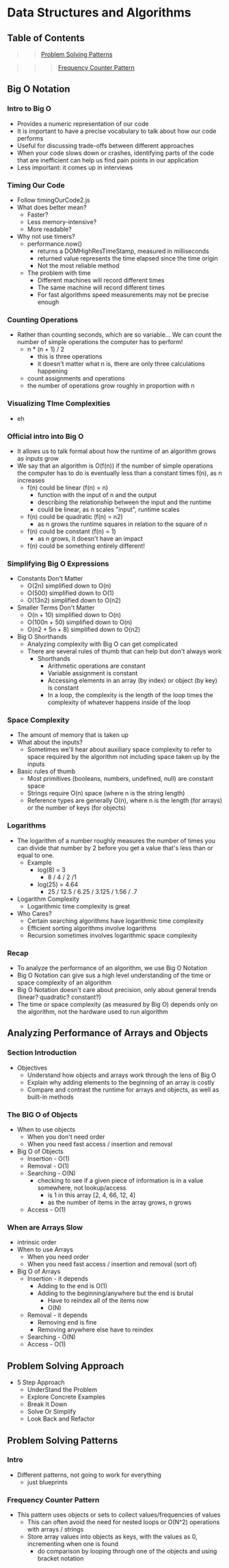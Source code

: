 # Data Structures and Algorithms

## Table of Contents

> > [Problem Solving Patterns](#ps-patterns)

> > >[Frequency Counter Pattern](#frequencyCounterPattern)

## Big O Notation

### Intro to Big O

- Provides a numeric representation of our code
- It is important to have a precise vocabulary to talk about how our code performs
- Useful for discussing trade-offs between different approaches
- When your code slows down or crashes, identifying parts of the code that are inefficient can help us find pain points in our application
- Less important: it comes up in interviews

### Timing Our Code

- Follow timingOurCode2.js
- What does better mean?
  - Faster?
  - Less memory-intensive?
  - More readable?
- Why not use timers?
  - performance.now()
    - returns a DOMHighResTimeStamp, measured in milliseconds
    - returned value represents the time elapsed since the time origin
    - Not the most reliable method
  - The problem with time
    - Different machines will record different times
    - The same machine will record different times
    - For fast algorithms speed measurements may not be precise enough

### Counting Operations

- Rather than counting seconds, which are so variable... We can count the number of simple operations the computer has to perform!
  - n \* (n + 1) / 2
    - this is three operations
    - it doesn't matter what n is, there are only three calculations happening
  - count assignments and operations
  - the number of operations grow roughly in proportion with n

### Visualizing TIme Complexities

- eh

### Official intro into Big O

- It allows us to talk formal about how the runtime of an algorithm grows as inputs grow
- We say that an algorithm is O(f(n)) if the number of simple operations the computer has to do is eventually less than a constant times f(n), as n increases
  - f(n) could be linear (f(n) = n)
    - function with the input of n and the output
    - describing the relationship between the input and the runtime
    - could be linear, as n scales "input", runtime scales
  - f(n) could be quadratic (f(n) = n2)
    - as n grows the runtime squares in relation to the square of n
  - f(n) could be constant (f(n) = 1)
    - as n grows, it doesn't have an impact
  - f(n) could be something entirely different!

### Simplifying Big O Expressions

- Constants Don't Matter
  - O(2n) simplified down to O(n)
  - O(500) simplified down to O(1)
  - O(13n2) simplified down to O(n2)
- Smaller Terms Don't Matter
  - O(n + 10) simplified down to O(n)
  - O(100n + 50) simplified down to O(n)
  - O(n2 + 5n + 8) simplified down to O(n2)
- Big O Shorthands
  - Analyzing complexity with Big O can get complicated
  - There are several rules of thumb that can help but don't always work
    - Shorthands
      - Arithmetic operations are constant
      - Variable assignment is constant
      - Accessing elements in an array (by index) or object (by key) is constant
      - In a loop, the complexity is the length of the loop times the complexity of whatever happens inside of the loop

### Space Complexity

- The amount of memory that is taken up
- What about the inputs?
  - Sometimes we'll hear about auxiliary space complexity to refer to space required by the algorithm not including space taken up by the inputs
- Basic rules of thumb
  - Most primitives (booleans, numbers, undefined, null) are constant space
  - Strings require O(n) space (where n is the string length)
  - Reference types are generally O(n), where n is the length (for arrays) or the number of keys (for objects)

### Logarithms

- The logarithm of a number roughly measures the number of times you can divide that number by 2 before you get a value that's less than or equal to one.
  - Example
    - log(8) = 3
      - 8 / 4 / 2 /1
    - log(25) = 4.64
      - 25 / 12.5 / 6.25 / 3.125 / 1.56 / .7
- Logarithm Complexity
  - Logarithmic time complexity is great
- Who Cares?
  - Certain searching algorithms have logarithmic time complexity
  - Efficient sorting algorithms involve logarithms
  - Recursion sometimes involves logarithmic space complexity

### Recap

- To analyze the performance of an algorithm, we use Big O Notation
- Big O Notation can give sus a high level understanding of the time or space complexity of an algorithm
- Big O Notation doesn't care about precision, only about general trends (linear? quadratic? constant?)
- The time or space complexity (as measured by Big O) depends only on the algorithm, not the hardware used to run algorithm

## Analyzing Performance of Arrays and Objects

### Section Introduction

- Objectives
  - Understand how objects and arrays work through the lens of Big O
  - Explain why adding elements to the beginning of an array is costly
  - Compare and contrast the runtime for arrays and objects, as well as built-in methods

### The BIG O of Objects

- When to use objects
  - When you don't need order
  - When you need fast access / insertion and removal
- Big O of Objects
  - Insertion - O(1)
  - Removal - O(1)
  - Searching - O(N)
    - checking to see if a given piece of information is in a value somewhere, not lookup/access
      - is 1 in this array [2, 4, 66, 12, 4]
      - as the number of items in the array grows, n grows
  - Access - O(1)

### When are Arrays Slow

- intrinsic order
- When to use Arrays
  - When you need order
  - When you need fast access / insertion and removal (sort of)
- Big O of Arrays
  - Insertion - it depends
    - Adding to the end is O(1)
    - Adding to the beginning/anywhere but the end is brutal
      - Have to reindex all of the items now
      - O(N)
  - Removal - it depends
    - Removing end is fine
    - Removing anywhere else have to reindex
  - Searching - O(N)
  - Access - O(1)

## Problem Solving Approach

- 5 Step Approach
  - UnderStand the Problem
  - Explore Concrete Examples
  - Break It Down
  - Solve Or Simplify
  - Look Back and Refactor

<a name="ps-patterns"></a>

## Problem Solving Patterns

### Intro

- Different patterns, not going to work for everything
  - just blueprints

<a name="frequencyCounterPattern"></a>

### Frequency Counter Pattern

- This pattern uses objects or sets to collect values/frequencies of values
  - This can often avoid the need for nested loops or O(N^2) operations with arrays / strings
  - Store array values into objects as keys, with the values as 0, incrementing when one is found
    - do comparison by looping through one of the objects and using bracket notation
